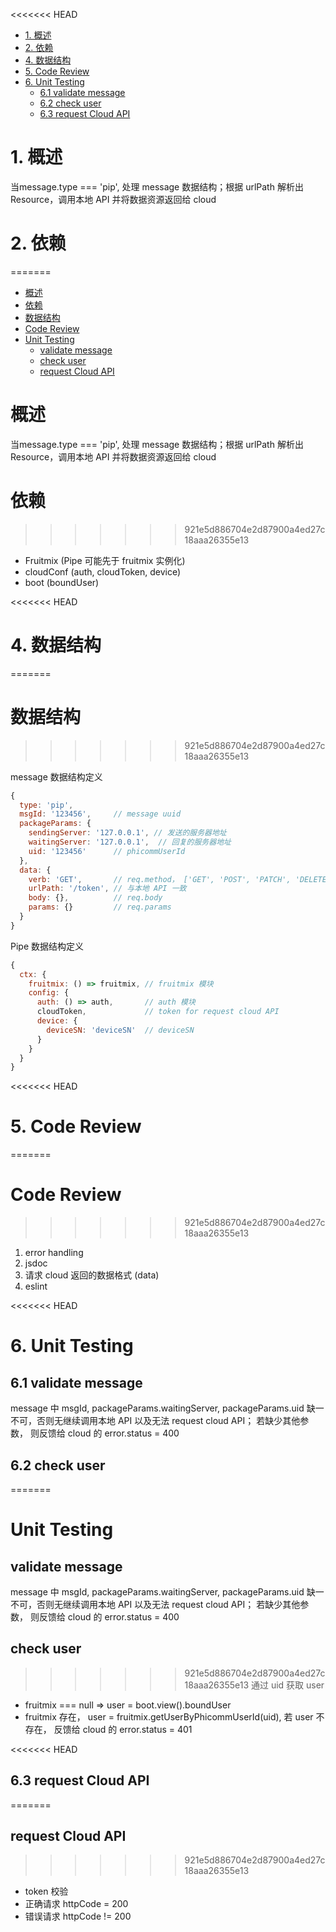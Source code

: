 <!-- TOC -->

<<<<<<< HEAD
- [1. 概述](#1-概述)
- [2. 依赖](#2-依赖)
- [4. 数据结构](#4-数据结构)
- [5. Code Review](#5-code-review)
- [6. Unit Testing](#6-unit-testing)
  - [6.1 validate message](#61-validate-message)
  - [6.2 check user](#62-check-user)
  - [6.3 request Cloud API](#63-request-cloud-api)

<!-- /TOC -->

# 1. 概述

当message.type === 'pip', 处理 message 数据结构；根据 urlPath 解析出Resource，调用本地 API 并将数据资源返回给 cloud

# 2. 依赖
=======
- [概述](#概述)
- [依赖](#依赖)
- [数据结构](#数据结构)
- [Code Review](#code-review)
- [Unit Testing](#unit-testing)
  - [validate message](#validate-message)
  - [check user](#check-user)
  - [request Cloud API](#request-cloud-api)

<!-- /TOC -->

# 概述

当message.type === 'pip', 处理 message 数据结构；根据 urlPath 解析出Resource，调用本地 API 并将数据资源返回给 cloud

# 依赖
>>>>>>> 921e5d886704e2d87900a4ed27c18aaa26355e13

- Fruitmix (Pipe 可能先于 fruitmix 实例化)
- cloudConf (auth, cloudToken, device)
- boot (boundUser)

<<<<<<< HEAD
# 4. 数据结构
=======
# 数据结构
>>>>>>> 921e5d886704e2d87900a4ed27c18aaa26355e13

message 数据结构定义

```js
{
  type: 'pip',
  msgId: '123456',     // message uuid
  packageParams: {
    sendingServer: '127.0.0.1', // 发送的服务器地址
    waitingServer: '127.0.0.1',  // 回复的服务器地址
    uid: '123456'      // phicommUserId
  },
  data: {
    verb: 'GET',       // req.method， ['GET', 'POST', 'PATCH', 'DELETE', 'PUT']
    urlPath: '/token', // 与本地 API 一致
    body: {},          // req.body
    params: {}         // req.params
  }
}
```

Pipe 数据结构定义

```js
{
  ctx: {
    fruitmix: () => fruitmix, // fruitmix 模块
    config: {
      auth: () => auth,       // auth 模块
      cloudToken,             // token for request cloud API
      device: {
        deviceSN: 'deviceSN'  // deviceSN
      }
    }
  }
}
```

<<<<<<< HEAD
# 5. Code Review
=======
# Code Review
>>>>>>> 921e5d886704e2d87900a4ed27c18aaa26355e13

1. error handling
2. jsdoc
3. 请求 cloud 返回的数据格式 (data)
4. eslint

<<<<<<< HEAD
# 6. Unit Testing

## 6.1 validate message
message 中 msgId, packageParams.waitingServer, packageParams.uid 缺一不可，否则无继续调用本地 API 以及无法 request cloud API； 若缺少其他参数， 则反馈给 cloud 的 error.status = 400

## 6.2 check user
=======
# Unit Testing

## validate message
message 中 msgId, packageParams.waitingServer, packageParams.uid 缺一不可，否则无继续调用本地 API 以及无法 request cloud API； 若缺少其他参数， 则反馈给 cloud 的 error.status = 400

## check user
>>>>>>> 921e5d886704e2d87900a4ed27c18aaa26355e13
通过 uid 获取 user
- fruitmix === null => user = boot.view().boundUser
- fruitmix 存在， user = fruitmix.getUserByPhicommUserId(uid), 若 user 不存在， 反馈给 cloud 的 error.status = 401

<<<<<<< HEAD
## 6.3 request Cloud API
=======
## request Cloud API
>>>>>>> 921e5d886704e2d87900a4ed27c18aaa26355e13
- token 校验
- 正确请求 httpCode = 200
- 错误请求 httpCode != 200











